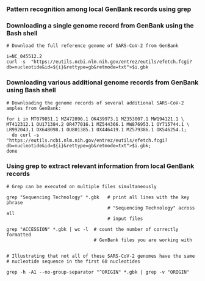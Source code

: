 ### Pattern recognition among local GenBank records using grep

### Downloading a single genome record from GenBank using the Bash shell
```
# Download the full reference genome of SARS-CoV-2 from GenBank

i=NC_045512.2
curl -s  "https://eutils.ncbi.nlm.nih.gov/entrez/eutils/efetch.fcgi?db=nucleotide&id=${i}&rettype=gb&retmode=txt">$i.gbk
```
### Downloading various additional genome records from GenBank using Bash shell
```
# Downloading the genome records of several additional SARS-CoV-2 amples from GenBank:

for i in MT079851.1 MZ472096.1 OK439973.1 MZ353007.1 MW194121.1 \
MT412312.1 OU171384.2 OR477016.1 MZ544366.1 MW876953.1 OY715744.1 \
LR992043.1 OX648098.1 OU801385.1 OX446419.1 MZ579386.1 OK546254.1;
  do curl -s  "https://eutils.ncbi.nlm.nih.gov/entrez/eutils/efetch.fcgi?db=nucleotide&id=${i}&rettype=gb&retmode=txt">$i.gbk;
done
```

### Using grep to extract relevant information from local GenBank records
```
# Grep can be executed on multiple files simultaneously

grep "Sequencing Technology" *.gbk   # print all lines with the key phrase
                                     # "Sequencing Technology" across all 
                                     # input files

grep "ACCESSION" *.gbk | wc -l  # count the number of correctly formatted 
                                # GenBank files you are working with


# Illustrating that not all of these SARS-CoV-2 genomes have the same 
# nucleotide sequence in the first 60 nucleotides

grep -h -A1 --no-group-separator "^ORIGIN" *.gbk | grep -v "ORIGIN"

```
